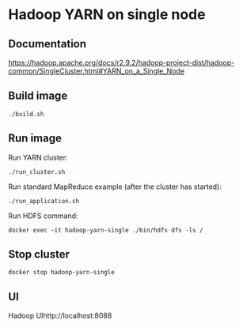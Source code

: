 # Hadoop YARN on single node

## Documentation
https://hadoop.apache.org/docs/r2.9.2/hadoop-project-dist/hadoop-common/SingleCluster.html#YARN_on_a_Single_Node

## Build image
`./build.sh`

## Run image
Run YARN cluster:

`./run_cluster.sh`

Run standard MapReduce example (after the cluster has started):

`./run_application.sh`

Run HDFS command:

`docker exec -it hadoop-yarn-single ./bin/hdfs dfs -ls /`

## Stop cluster
`docker stop hadoop-yarn-single`

## UI
Hadoop UIhttp://localhost:8088

